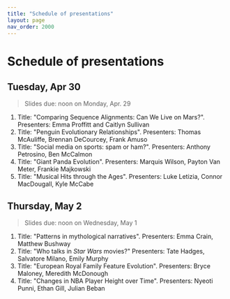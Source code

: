 ```yaml
---
title: "Schedule of presentations"
layout: page
nav_order: 2000
---
```



# Schedule of presentations


## Tuesday, Apr 30

> Slides due: noon on Monday, Apr. 29


1. Title: "Comparing Sequence Alignments: Can We Live on Mars?".  Presenters: Emma Proffitt and Caitlyn Sullivan
2. Title: "Penguin Evolutionary Relationships". Presenters: Thomas McAuliffe, Brennan DeCourcey, Frank Amuso
3. Title: "Social media on sports: spam or ham?". Presenters: Anthony Petrosino, Ben McCalmon
4. Title: "Giant Panda Evolution". Presenters: Marquis Wilson, Payton Van Meter, Frankie Majkowski
5. Title: "Musical Hits through the Ages".  Presenters: Luke Letizia, Connor MacDougall, Kyle McCabe


## Thursday, May 2

> Slides due: noon on Wednesday, May 1


1. Title: "Patterns in mythological narratives". Presenters: Emma Crain, Matthew Bushway
2. Title: "Who talks in *Star Wars* movies?" Presenters: Tate Hadges, Salvatore Milano, Emily Murphy
3. Title: "European Royal Family Feature Evolution". Presenters: Bryce Maloney, Meredith McDonough
4. Title: "Changes in NBA Player Height over Time". Presenters: Nyeoti Punni, Ethan Gill, Julian Beban



